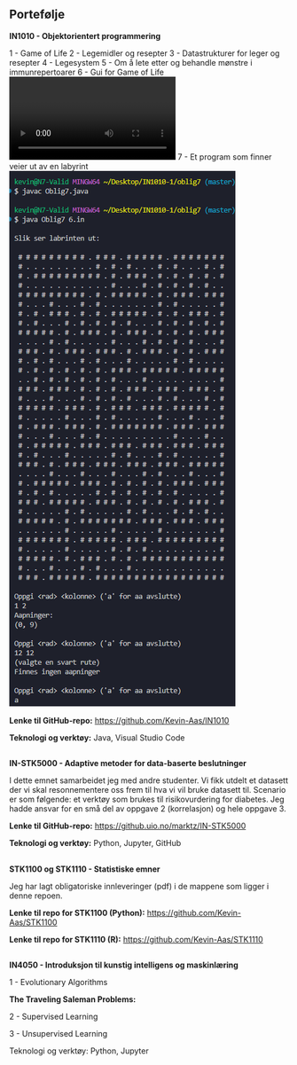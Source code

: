 ## Portefølje 

**IN1010 - Objektorientert programmering**

1 - Game of Life
2 - Legemidler og resepter 
3 - Datastrukturer for leger og resepter
4 - Legesystem
5 - Om å lete etter og behandle mønstre i immunrepertoarer
6 - Gui for Game of Life 
<video controls src="Etc/oblig6_IN1010.mp4" title="Title"></video>
7 - Et program som finner veier ut av en labyrint
![alt text](Etc/oblig7_IN1010.png)

__Lenke til GitHub-repo:__ https://github.com/Kevin-Aas/IN1010

__Teknologi og verktøy:__ Java, Visual Studio Code

##

**IN-STK5000 - Adaptive metoder for data-baserte beslutninger**

I dette emnet samarbeidet jeg med andre studenter. Vi fikk utdelt et datasett der vi skal resonnementere oss frem til hva vi vil bruke datasett til. 
Scenario er som følgende: et verktøy som brukes til risikovurdering for diabetes. Jeg hadde ansvar for en små del av oppgave 2 (korrelasjon) og hele oppgave 3. 

__Lenke til GitHub-repo:__ https://github.uio.no/marktz/IN-STK5000

__Teknologi og verktøy:__ Python, Jupyter, GitHub

## 

**STK1100 og STK1110 - Statistiske emner** 

Jeg har lagt obligatoriske innleveringer (pdf) i de mappene som ligger i denne repoen.

__Lenke til repo for STK1100 (Python):__ https://github.com/Kevin-Aas/STK1100

__Lenke til repo for STK1110 (R):__ https://github.com/Kevin-Aas/STK1110

##

**IN4050 - Introduksjon til kunstig intelligens og maskinlæring** 

1 - Evolutionary Algorithms 

__The Traveling Saleman Problems:__

2 - Supervised Learning 



3 - Unsupervised Learning

Teknologi og verktøy: Python, Jupyter



